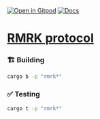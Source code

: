 [![Open in Gitpod](https://img.shields.io/badge/Open_in-Gitpod-white?logo=gitpod)](https://gitpod.io/#FOLDER=rmrk/https://github.com/gear-foundation/dapps)
[![Docs](https://img.shields.io/github/actions/workflow/status/gear-foundation/dapps/contracts-build.yml?logo=rust&label=docs)](https://dapps.gear.rs/rmrk_io)

# [RMRK protocol](https://wiki.gear-tech.io/docs/examples/rmrk)

### 🏗️ Building

```sh
cargo b -p "rmrk*"
```

### ✅ Testing

```sh
cargo t -p "rmrk*"
```

